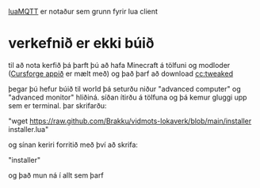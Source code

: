[luaMQTT](https://github.com/WhyKickAmooCow/luamqtt-computercraft) er notaður sem grunn fyrir lua client

# verkefnið er ekki búið

til að nota kerfið þá þarft þú að hafa Minecraft á tölfuni og modloder ([Cursforge appið](https://www.curseforge.com/download/app) er mælt með) og það þarf að download [cc:tweaked](https://www.curseforge.com/minecraft/mc-mods/cc-tweaked)

þegar þú hefur búið til world þá seturðu niður "advanced computer" og "advanced monitor" hliðiná. síðan ítirðu á tölfuna og þá kemur gluggi upp sem er terminal. þar skrifarðu:

"wget https://raw.github.com/Brakku/vidmots-lokaverk/blob/main/installer installer.lua" 

og sínan keriri forritið með því að skrifa:

"installer" 

og það mun ná í allt sem þarf

